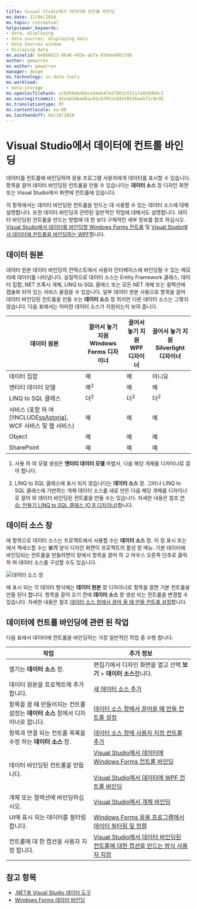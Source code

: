 ```yaml
---
title: Visual Studio에서 데이터에 컨트롤 바인딩
ms.date: 11/04/2016
ms.topic: conceptual
helpviewer_keywords:
- data, displaying
- data sources, displaying data
- Data Sources window
- dislaying data
ms.assetid: be8b6623-86a6-493e-ab7a-050de4661fd6
author: gewarren
ms.author: gewarren
manager: douge
ms.technology: vs-data-tools
ms.workload:
- data-storage
ms.openlocfilehash: acb050ebdbbce84eb47e27883c55117a83ddb0c2
ms.sourcegitcommit: 42ea834b446ac65c679fa1043f853bea5f1c9c95
ms.translationtype: MT
ms.contentlocale: ko-KR
ms.lasthandoff: 04/19/2018
---
```

# <a name="bind-controls-to-data-in-visual-studio"></a>Visual Studio에서 데이터에 컨트롤 바인딩
데이터를 컨트롤에 바인딩하여 응용 프로그램 사용자에게 데이터를 표시할 수 있습니다. 항목을 끌어 데이터 바인딩된 컨트롤을 만들 수 있습니다는 **데이터 소스** 창 디자인 화면 또는 Visual Studio에서 화면에 컨트롤에 있습니다.

 이 항목에서는 데이터 바인딩된 컨트롤을 만드는 데 사용할 수 있는 데이터 소스에 대해 설명합니다. 또한 데이터 바인딩과 관련된 일반적인 작업에 대해서도 설명합니다. 데이터 바인딩된 컨트롤을 만드는 방법에 대 한 보다 구체적인 세부 정보를 참조 하십시오. [Visual Studio에서 데이터를 바인딩할 Windows Forms 컨트롤](../data-tools/bind-windows-forms-controls-to-data-in-visual-studio.md) 및 [Visual Studio에서 데이터에 컨트롤을 바인딩하는 WPF](../data-tools/bind-wpf-controls-to-data-in-visual-studio.md)합니다.

## <a name="data-sources"></a>데이터 원본
 데이터 원본 데이터 바인딩의 컨텍스트에서 사용자 인터페이스에 바인딩될 수 있는 메모리에 데이터를 나타냅니다. 실질적으로 데이터 소스는 Entity Framework 클래스, 데이터 집합,.NET 프록시 개체, LINQ to SQL 클래스 또는 모든.NET 개체 또는 컬렉션에 캡슐화 되어 있는 서비스 끝점을 수 있습니다. 일부 데이터 원본 사용으로 항목을 끌어 데이터 바인딩된 컨트롤을 만들 수는 **데이터 소스** 창 하지만 다른 데이터 소스는 그렇지 않습니다. 다음 표에서는 어떠한 데이터 소스가 지원되는지 보여 줍니다.

|데이터 원본|끌어서 놓기 지원 **Windows Forms 디자이너**|끌어서 놓기 지원 **WPF 디자이너**|끌어서 놓기 지원 **Silverlight 디자이너**|
|-----------------|---------------------------------------------------------------|-----------------------------------------------------|-------------------------------------------------------------|
|데이터 집합|예|예|아니요|
|엔터티 데이터 모델|예<sup>1</sup>|예|예|
|LINQ to SQL 클래스|더<sup>2</sup>|더<sup>2</sup>|더<sup>2</sup>|
|서비스 (포함 하 여 [!INCLUDE[ssAstoria](../data-tools/includes/ssastoria_md.md)], WCF 서비스 및 웹 서비스)|예|예|예|
|Object|예|예|예|
|SharePoint|예|예|예|

 1. 사용 하 여 모델 생성은 **엔터티 데이터 모델** 마법사, 다음 해당 개체를 디자이너로 끌어 합니다.

 2. LINQ to SQL 클래스에 표시 되지 않습니다는 **데이터 소스** 창. 그러나 LINQ to SQL 클래스에 기반하는 개체 데이터 소스를 새로 만든 다음 해당 개체를 디자이너로 끌어 와 데이터 바인딩된 컨트롤을 만들 수는 있습니다. 자세한 내용은 참조 [연습: 만들기 LINQ to SQL 클래스 (O R 디자이너)](how-to-create-linq-to-sql-classes-mapped-to-tables-and-views-o-r-designer.md)합니다.

## <a name="data-sources-window"></a>데이터 소스 창
 에 항목으로 데이터 소스는 프로젝트에서 사용할 수는 **데이터 소스** 창. 이 창 표시 또는에서 액세스할 수는 **보기** 양식 디자인 화면이 프로젝트의 활성 창 메뉴. 기본 데이터에 바인딩되는 컨트롤을 만들려면이 창에서 항목을 끌어 하 고 마우스 오른쪽 단추로 클릭 하 여 데이터 소스를 구성할 수도 있습니다.

 ![데이터 소스 창](../data-tools/media/raddata-data-sources-window.png "raddata 데이터 소스 창")

 에 표시 되는 각 데이터 형식에는 **데이터 원본** 창 디자이너로 항목을 끌면 기본 컨트롤을 만들 된다 합니다. 항목을 끌어 오기 전에 **데이터 소스** 창 생성 되는 컨트롤을 변경할 수 있습니다. 자세한 내용은 참조 [데이터 소스 창에서 끌어 올 때 만들 컨트롤 설정](../data-tools/set-the-control-to-be-created-when-dragging-from-the-data-sources-window.md)합니다.

## <a name="tasks-involved-in-binding-controls-to-data"></a>데이터에 컨트롤 바인딩에 관련 된 작업
 다음 표에서 데이터에 컨트롤을 바인딩하는 가장 일반적인 작업 중 수행 합니다.

|작업|추가 정보|
|----------|----------------------|
|열기는 **데이터 소스** 창.|편집기에서 디자인 화면을 열고 선택 **보기** > **데이터 소스**합니다.|
|데이터 원본을 프로젝트에 추가 합니다.|[새 데이터 소스 추가](../data-tools/add-new-data-sources.md)|
|항목을 끌 때 만들어지는 컨트롤 설정는 **데이터 소스** 창에서 디자이너로 합니다.|[데이터 소스 창에서 끌어올 때 만들 컨트롤 설정](../data-tools/set-the-control-to-be-created-when-dragging-from-the-data-sources-window.md)|
|항목과 연결 되는 컨트롤 목록을 수정 하는 **데이터 소스** 창.|[데이터 소스 창에 사용자 지정 컨트롤 추가](../data-tools/add-custom-controls-to-the-data-sources-window.md)|
|데이터 바인딩된 컨트롤을 만듭니다.|[Visual Studio에서 데이터에 Windows Forms 컨트롤 바인딩](../data-tools/bind-windows-forms-controls-to-data-in-visual-studio.md)<br /><br /> [Visual Studio에서 데이터에 WPF 컨트롤 바인딩](../data-tools/bind-wpf-controls-to-data-in-visual-studio.md)|
|개체 또는 컬렉션에 바인딩하십시오.|[Visual Studio에서 개체 바인딩](../data-tools/bind-objects-in-visual-studio.md)|
|UI에 표시 되는 데이터를 필터링 합니다.|[Windows Forms 응용 프로그램에서 데이터 필터링 및 정렬](../data-tools/filter-and-sort-data-in-a-windows-forms-application.md)|
|컨트롤에 대 한 캡션을 사용자 지정 합니다.|[Visual Studio에서 데이터 바인딩된 컨트롤에 대한 캡션을 만드는 방식 사용자 지정](../data-tools/customize-how-visual-studio-creates-captions-for-data-bound-controls.md)|

## <a name="see-also"></a>참고 항목

- [.NET용 Visual Studio 데이터 도구](../data-tools/visual-studio-data-tools-for-dotnet.md)
- [Windows Forms 데이터 바인딩](/dotnet/framework/winforms/windows-forms-data-binding)
